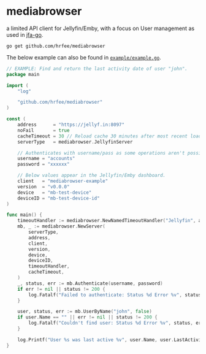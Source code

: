# mediabrowser

a limited API client for Jellyfin/Emby, with a focus on User management as used in [jfa-go](https://github.com/hrfee/jfa-go).

```
go get github.com/hrfee/mediabrowser
```

The below example can also be found in [`example/example.go`](https://github.com/hrfee/mediabrowser/blob/main/example/example.go).

```go
// EXAMPLE: Find and return the last activity date of user "john".
package main

import (
	"log"

	"github.com/hrfee/mediabrowser"
)

const (
	address      = "https://jellyf.in:8097"
	noFail       = true
	cacheTimeout = 30 // Reload cache 30 minutes after most recent load.
	serverType   = mediabrowser.JellyfinServer

	// Authenticates with username/pass as some operations aren't possible with an API key.
	username = "accounts"
	password = "xxxxxx"

	// Below values appear in the Jellyfin/Emby dashboard.
	client   = "mediabrowser-example"
	version  = "v0.0.0"
	device   = "mb-test-device"
	deviceID = "mb-test-device-id"
)

func main() {
	timeoutHandler := mediabrowser.NewNamedTimeoutHandler("Jellyfin", address, noFail)
	mb, _ := mediabrowser.NewServer(
		serverType,
		address,
		client,
		version,
		device,
		deviceID,
		timeoutHandler,
		cacheTimeout,
	)
	_, status, err := mb.Authenticate(username, password)
	if err != nil || status != 200 {
		log.Fatalf("Failed to authenticate: Status %d Error %v", status, err)
	}

	user, status, err := mb.UserByName("john", false)
	if user.Name == "" || err != nil || status != 200 {
		log.Fatalf("Couldn't find user: Status %d Error %v", status, err)
	}

	log.Printf("User %s was last active %v", user.Name, user.LastActivityDate)
}
```
